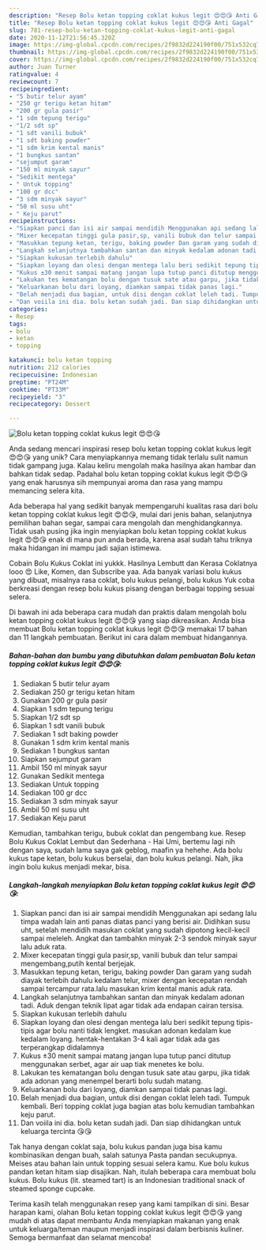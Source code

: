 ```yaml
---
description: "Resep Bolu ketan topping coklat kukus legit 😍😍😘 Anti Gagal"
title: "Resep Bolu ketan topping coklat kukus legit 😍😍😘 Anti Gagal"
slug: 781-resep-bolu-ketan-topping-coklat-kukus-legit-anti-gagal
date: 2020-11-12T21:56:45.320Z
image: https://img-global.cpcdn.com/recipes/2f9832d224190f00/751x532cq70/bolu-ketan-topping-coklat-kukus-legit-😍😍😘-foto-resep-utama.jpg
thumbnail: https://img-global.cpcdn.com/recipes/2f9832d224190f00/751x532cq70/bolu-ketan-topping-coklat-kukus-legit-😍😍😘-foto-resep-utama.jpg
cover: https://img-global.cpcdn.com/recipes/2f9832d224190f00/751x532cq70/bolu-ketan-topping-coklat-kukus-legit-😍😍😘-foto-resep-utama.jpg
author: Juan Turner
ratingvalue: 4
reviewcount: 7
recipeingredient:
- "5 butir telur ayam"
- "250 gr terigu ketan hitam"
- "200 gr gula pasir"
- "1 sdm tepung terigu"
- "1/2 sdt sp"
- "1 sdt vanili bubuk"
- "1 sdt baking powder"
- "1 sdm krim kental manis"
- "1 bungkus santan"
- "sejumput garam"
- "150 ml minyak sayur"
- "Sedikit mentega"
- " Untuk topping"
- "100 gr dcc"
- "3 sdm minyak sayur"
- "50 ml susu uht"
- " Keju parut"
recipeinstructions:
- "Siapkan panci dan isi air sampai mendidih Menggunakan api sedang lalu timpa wadah lain anti panas diatas panci yang berisi air. Didihkan susu uht, setelah mendidih masukan coklat yang sudah dipotong kecil-kecil sampai meleleh. Angkat dan tambahkn minyak 2-3 sendok minyak sayur lalu aduk rata."
- "Mixer kecepatan tinggi gula pasir,sp, vanili bubuk dan telur sampai mengembang,putih kental berjejak."
- "Masukkan tepung ketan, terigu, baking powder Dan garam yang sudah diayak terlebih dahulu kedalam telur, mixer dengan kecepatan rendah sampai tercampur rata.lalu masukan krim kental manis aduk rata."
- "Langkah selanjutnya tambahkan santan dan minyak kedalam adonan tadi. Aduk dengan teknik lipat agar tidak ada endapan cairan tersisa."
- "Siapkan kukusan terlebih dahulu"
- "Siapkan loyang dan olesi dengan mentega lalu beri sedikit tepung tipis-tipis agar bolu nanti tidak lengket. masukan adonan kedalam kue kedalam loyang. hentak-hentakan 3-4 kali agar tidak ada gas terperangkap didalamnya"
- "Kukus ±30 menit sampai matang jangan lupa tutup panci ditutup menggunakan serbet, agar air uap tiak menetes ke bolu."
- "Lakukan tes kematangan bolu dengan tusuk sate atau garpu, jika tidak ada adonan yang menempel berarti bolu sudah matang."
- "Keluarkanan bolu dari loyang, diamkan sampai tidak panas lagi."
- "Belah menjadi dua bagian, untuk disi dengan coklat leleh tadi. Tumpuk kembali. Beri topping coklat juga bagian atas bolu kemudian tambahkan keju parut."
- "Dan voiila ini dia. bolu ketan sudah jadi. Dan siap dihidangkan untuk keluarga tercinta 😘😘"
categories:
- Resep
tags:
- bolu
- ketan
- topping

katakunci: bolu ketan topping 
nutrition: 212 calories
recipecuisine: Indonesian
preptime: "PT24M"
cooktime: "PT33M"
recipeyield: "3"
recipecategory: Dessert

---
```



![Bolu ketan topping coklat kukus legit 😍😍😘](https://img-global.cpcdn.com/recipes/2f9832d224190f00/751x532cq70/bolu-ketan-topping-coklat-kukus-legit-😍😍😘-foto-resep-utama.jpg)

Anda sedang mencari inspirasi resep bolu ketan topping coklat kukus legit 😍😍😘 yang unik? Cara menyiapkannya memang tidak terlalu sulit namun tidak gampang juga. Kalau keliru mengolah maka hasilnya akan hambar dan bahkan tidak sedap. Padahal bolu ketan topping coklat kukus legit 😍😍😘 yang enak harusnya sih mempunyai aroma dan rasa yang mampu memancing selera kita.

Ada beberapa hal yang sedikit banyak mempengaruhi kualitas rasa dari bolu ketan topping coklat kukus legit 😍😍😘, mulai dari jenis bahan, selanjutnya pemilihan bahan segar, sampai cara mengolah dan menghidangkannya. Tidak usah pusing jika ingin menyiapkan bolu ketan topping coklat kukus legit 😍😍😘 enak di mana pun anda berada, karena asal sudah tahu triknya maka hidangan ini mampu jadi sajian istimewa.

Cobain Bolu Kukus Coklat ini yukkk. Hasilnya Lembutt dan Kerasa Coklatnya looo 😍 Like, Komen, dan Subscribe yaa. Ada banyak variasi bolu kukus yang dibuat, misalnya rasa coklat, bolu kukus pelangi, bolu kukus Yuk coba berkreasi dengan resep bolu kukus pisang dengan berbagai topping sesuai selera.


Di bawah ini ada beberapa cara mudah dan praktis dalam mengolah bolu ketan topping coklat kukus legit 😍😍😘 yang siap dikreasikan. Anda bisa membuat Bolu ketan topping coklat kukus legit 😍😍😘 memakai 17 bahan dan 11 langkah pembuatan. Berikut ini cara dalam membuat hidangannya.

<!--inarticleads1-->

##### Bahan-bahan dan bumbu yang dibutuhkan dalam pembuatan Bolu ketan topping coklat kukus legit 😍😍😘:

1. Sediakan 5 butir telur ayam
1. Sediakan 250 gr terigu ketan hitam
1. Gunakan 200 gr gula pasir
1. Siapkan 1 sdm tepung terigu
1. Siapkan 1/2 sdt sp
1. Siapkan 1 sdt vanili bubuk
1. Sediakan 1 sdt baking powder
1. Gunakan 1 sdm krim kental manis
1. Sediakan 1 bungkus santan
1. Siapkan sejumput garam
1. Ambil 150 ml minyak sayur
1. Gunakan Sedikit mentega
1. Sediakan  Untuk topping
1. Sediakan 100 gr dcc
1. Sediakan 3 sdm minyak sayur
1. Ambil 50 ml susu uht
1. Sediakan  Keju parut


Kemudian, tambahkan terigu, bubuk coklat dan pengembang kue. Resep Bolu Kukus Coklat Lembut dan Sederhana - Hai Umi, bertemu lagi nih dengan saya, sudah lama saya gak geblog, maafin ya hehehe. Ada bolu kukus tape ketan, bolu kukus berselai, dan bolu kukus pelangi. Nah, jika ingin bolu kukus menjadi mekar, bisa. 

<!--inarticleads2-->

##### Langkah-langkah menyiapkan Bolu ketan topping coklat kukus legit 😍😍😘:

1. Siapkan panci dan isi air sampai mendidih Menggunakan api sedang lalu timpa wadah lain anti panas diatas panci yang berisi air. Didihkan susu uht, setelah mendidih masukan coklat yang sudah dipotong kecil-kecil sampai meleleh. Angkat dan tambahkn minyak 2-3 sendok minyak sayur lalu aduk rata.
1. Mixer kecepatan tinggi gula pasir,sp, vanili bubuk dan telur sampai mengembang,putih kental berjejak.
1. Masukkan tepung ketan, terigu, baking powder Dan garam yang sudah diayak terlebih dahulu kedalam telur, mixer dengan kecepatan rendah sampai tercampur rata.lalu masukan krim kental manis aduk rata.
1. Langkah selanjutnya tambahkan santan dan minyak kedalam adonan tadi. Aduk dengan teknik lipat agar tidak ada endapan cairan tersisa.
1. Siapkan kukusan terlebih dahulu
1. Siapkan loyang dan olesi dengan mentega lalu beri sedikit tepung tipis-tipis agar bolu nanti tidak lengket. masukan adonan kedalam kue kedalam loyang. hentak-hentakan 3-4 kali agar tidak ada gas terperangkap didalamnya
1. Kukus ±30 menit sampai matang jangan lupa tutup panci ditutup menggunakan serbet, agar air uap tiak menetes ke bolu.
1. Lakukan tes kematangan bolu dengan tusuk sate atau garpu, jika tidak ada adonan yang menempel berarti bolu sudah matang.
1. Keluarkanan bolu dari loyang, diamkan sampai tidak panas lagi.
1. Belah menjadi dua bagian, untuk disi dengan coklat leleh tadi. Tumpuk kembali. Beri topping coklat juga bagian atas bolu kemudian tambahkan keju parut.
1. Dan voiila ini dia. bolu ketan sudah jadi. Dan siap dihidangkan untuk keluarga tercinta 😘😘


Tak hanya dengan coklat saja, bolu kukus pandan juga bisa kamu kombinasikan dengan buah, salah satunya Pasta pandan secukupnya. Meises atau bahan lain untuk topping sesuai selera kamu. Kue bolu kukus pandan ketan hitam siap disajikan. Nah, itulah beberapa cara membuat bolu kukus. Bolu kukus (lit. steamed tart) is an Indonesian traditional snack of steamed sponge cupcake. 

Terima kasih telah menggunakan resep yang kami tampilkan di sini. Besar harapan kami, olahan Bolu ketan topping coklat kukus legit 😍😍😘 yang mudah di atas dapat membantu Anda menyiapkan makanan yang enak untuk keluarga/teman maupun menjadi inspirasi dalam berbisnis kuliner. Semoga bermanfaat dan selamat mencoba!
